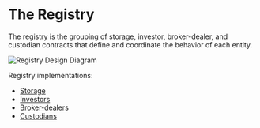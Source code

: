 # The Registry
The registry is the grouping of storage, investor, broker-dealer, and custodian contracts that define and coordinate the behavior of each entity.

![Registry Design Diagram][design]

Registry implementations:
- [Storage](../../contracts/registry/Storage.sol)
- [Investors](../../contracts/registry/investor/InvestorRegistry.sol)
- [Broker-dealers](../../contracts/registry/brokerDealer/BrokerDealerRegistry.sol)
- [Custodians](../../contracts/registry/custodian/CustodianRegistry.sol)

[design]: http://www.plantuml.com/plantuml/png/fPJTxjem3CMlwLFaSjF46o141_j0kzZ47g3o6jD5b0J5fe8XtdrkroxrVsLe6ZVKltDYSkBG5J54FX_hx0Jb0IeqEwmSSRoQnMA79OElQbmkpIsRESyOzr2YsQxFnC4wy2sV5ON11ZsJAGefR_1D6a39T_FRbrkBzjNh1-eEZw7vY_u-XX_eEtak7_bwOmZvAuSeMswv0B2sVufjEy63Bos_Poh6snWE63S8DSOdISRMgJ3AeF9CM_udak2yBCFPir8JUvPxwnia3iyo3pQTLuifwxGybRD2_WZqNM1VoSuZMiV0BlY4rssSU1NmRnDNxMcwFOtQJvzNMGEHqJTTRB8371dKK1zvqdbFwtsiNePVSwIkiC3GFPmm7XsH9A3-BCVcNCO-hZ_W2_058leNx9FpLfDq0ebjlSNBvxs6xowEc8JfhUNy1zBB4rSTr8rEKzDRUdpHUx01XXvM4IJpy6DfUIF3qlYUoHn6BxJ5V9w6dgbNHAUDGPR-IQqq5DaAlMtVgJy1
